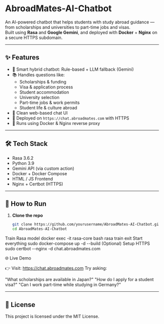 # AbroadMates-AI-Chatbot

An AI-powered chatbot that helps students with study abroad guidance — from scholarships and universities to part-time jobs and visas.  
Built using **Rasa** and **Google Gemini**, and deployed with **Docker** + **Nginx** on a secure HTTPS subdomain.

---

## ✨ Features

- 🤖 Smart hybrid chatbot: Rule-based + LLM fallback (Gemini)
- 📚 Handles questions like:
  - Scholarships & funding
  - Visa & application process
  - Student accommodation
  - University selection
  - Part-time jobs & work permits
  - Student life & culture abroad
- 💬 Clean web-based chat UI
- 🔐 Deployed on `https://chat.abroadmates.com` with HTTPS
- 🐳 Runs using Docker & Nginx reverse proxy

---

## 🛠 Tech Stack

- Rasa 3.6.2  
- Python 3.9  
- Gemini API (via custom action)  
- Docker + Docker Compose  
- HTML / JS Frontend  
- Nginx + Certbot (HTTPS)

---

## 🚀 How to Run

1. **Clone the repo**
   ```bash
   git clone https://github.com/yourusername/AbroadMates-AI-Chatbot.git
   cd AbroadMates-AI-Chatbot
Train Rasa model
docker exec -it rasa-core bash
rasa train
exit
Start everything
sudo docker-compose up -d --build
(Optional) Setup HTTPS
sudo certbot --nginx -d chat.abroadmates.com

🌐 Live Demo

👉 Visit: https://chat.abroadmates.com
Try asking:

"What scholarships are available in Japan?"
"How do I apply for a student visa?"
"Can I work part-time while studying in Germany?"


---

## 📝 License

This project is licensed under the MIT License.


